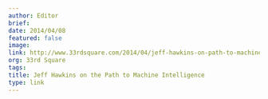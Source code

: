 ```yaml
---
author: Editor
brief:
date: 2014/04/08
featured: false
image:
link: http://www.33rdsquare.com/2014/04/jeff-hawkins-on-path-to-machine.html
org: 33rd Square
tags:
title: Jeff Hawkins on the Path to Machine Intelligence
type: link
---
```

